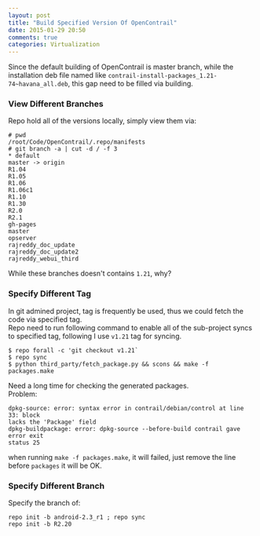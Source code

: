 ```yaml
---
layout: post
title: "Build Specified Version Of OpenContrail"
date: 2015-01-29 20:50
comments: true
categories: Virtualization
---
```

Since the default building of OpenContrail is master branch, while the installation deb file named like `contrail-install-packages_1.21-74~havana_all.deb`, this gap need to be filled via building.    
### View Different Branches
Repo hold all of the versions locally, simply view them via:    

```
# pwd
/root/Code/OpenContrail/.repo/manifests
# git branch -a | cut -d / -f 3
* default
master -> origin
R1.04
R1.05
R1.06
R1.06c1
R1.10
R1.30
R2.0
R2.1
gh-pages
master
opserver
rajreddy_doc_update
rajreddy_doc_update2
rajreddy_webui_third

```
While these branches doesn't contains `1.21`, why?    
### Specify Different Tag
In git admined project, tag is frequently be used, thus we could fetch the code via specified tag.    
Repo need to run following command to enable all of the sub-project syncs to specified tag, following I use `v1.21` tag for syncing.    

```
$ repo forall -c 'git checkout v1.21`
$ repo sync
$ python third_party/fetch_package.py && scons && make -f packages.make

```
Need a long time for checking the generated packages.      
Problem:    

```
dpkg-source: error: syntax error in contrail/debian/control at line 33: block
lacks the 'Package' field
dpkg-buildpackage: error: dpkg-source --before-build contrail gave error exit
status 25

```
when running `make -f packages.make`, it will failed, just remove the line before `packages` it will be OK.   
### Specify Different Branch
Specify the branch of:   

```
repo init -b android-2.3_r1 ; repo sync
repo init -b R2.20


```

